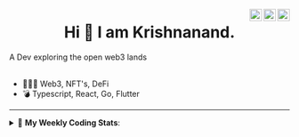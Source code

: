 <a href="https://twitter.com/incrypto32" target="_blank" rel="nofollow"><img align="right" alt="Pratik's Twitter" width="22px" src="https://cdn.jsdelivr.net/npm/simple-icons@v3/icons/twitter.svg" /></a><a href="https://www.linkedin.com/in/incrypto32" target="_blank" rel="nofollow"><img align="right" alt="Pratik's Linkdein" width="22px" src="https://cdn.jsdelivr.net/npm/simple-icons@v3/icons/linkedin.svg" /></a><a href="https://www.instagram.com/incrypto32" target="_blank" rel="nofollow"><img align="right" alt="Insta" width="22px" src="https://cdn.jsdelivr.net/npm/simple-icons@v3/icons/instagram.svg" /></a>

<center><h1> Hi 👋 I am Krishnanand. </h1></center>
A Dev exploring the open web3 lands

 <br /> 
 <br /> 

 
- 👨🏽‍💻  Web3, NFT's, DeFi
- 💣  Typescript, React, Go, Flutter
<!-- - 🌐 Visit my [porfolio website](https://incrypt32.github.io/) for complete background and contact. -->


---


<details> 
 <summary>🤖 <b>My Weekly Coding Stats</b>: </summary>
<br>

<!--START_SECTION:waka-->

```text
Rust              7 hrs 23 mins   ███████████████▒░░░░░░░░░   61.44 %
TypeScript        2 hrs 31 mins   █████▒░░░░░░░░░░░░░░░░░░░   20.94 %
JSON              1 hr 18 mins    ██▓░░░░░░░░░░░░░░░░░░░░░░   10.84 %
TOML              14 mins         ▓░░░░░░░░░░░░░░░░░░░░░░░░   02.05 %
YAML              12 mins         ▒░░░░░░░░░░░░░░░░░░░░░░░░   01.68 %
Other             8 mins          ▒░░░░░░░░░░░░░░░░░░░░░░░░   01.23 %
```

<!--END_SECTION:waka-->

</details>


